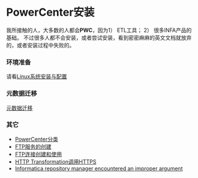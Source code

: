 # PowerCenter安装

我所接触的人，大多数的人都会**PWC**，因为1） ETL工具； 2） 很多INFA产品的基础。 不过很多人都不会安装，或者尝试安装，看到密密麻麻的英文文档就放弃的，或者安装过程中失败的。

### 环境准备
请看[Linux系统安装与配置](../LINUX/README.md)


### 元数据迁移
[元数据迁移](MigrationA.md)


### 其它
- [PowerCenter分类](PWCTypes.md)
- [FTP服务的创建](FTPServices.md)
- [FTP连接创建和使用](FTPConnection.md)
- [HTTP Transformation调用HTTPS](HttpTransformation_Https_URL.md)
- [Informatica repository manager encountered an improper argument](REP_MANAGER_CLIENT_ENCOUNTERED_AN_IMPROPER_ARGUMENT.md)
